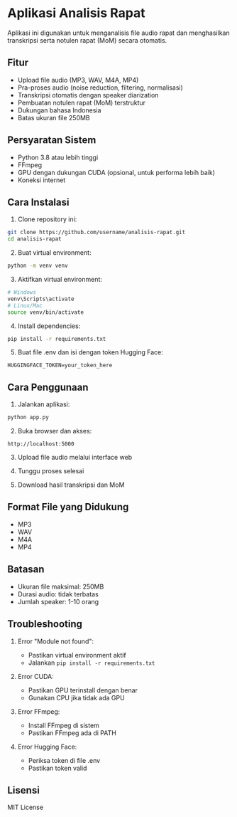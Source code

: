 # Aplikasi Analisis Rapat

Aplikasi ini digunakan untuk menganalisis file audio rapat dan menghasilkan transkripsi serta notulen rapat (MoM) secara otomatis.

## Fitur

- Upload file audio (MP3, WAV, M4A, MP4)
- Pra-proses audio (noise reduction, filtering, normalisasi)
- Transkripsi otomatis dengan speaker diarization
- Pembuatan notulen rapat (MoM) terstruktur
- Dukungan bahasa Indonesia
- Batas ukuran file 250MB

## Persyaratan Sistem

- Python 3.8 atau lebih tinggi
- FFmpeg
- GPU dengan dukungan CUDA (opsional, untuk performa lebih baik)
- Koneksi internet

## Cara Instalasi

1. Clone repository ini:
```bash
git clone https://github.com/username/analisis-rapat.git
cd analisis-rapat
```

2. Buat virtual environment:
```bash
python -m venv venv
```

3. Aktifkan virtual environment:
```bash
# Windows
venv\Scripts\activate
# Linux/Mac
source venv/bin/activate
```

4. Install dependencies:
```bash
pip install -r requirements.txt
```

5. Buat file .env dan isi dengan token Hugging Face:
```
HUGGINGFACE_TOKEN=your_token_here
```

## Cara Penggunaan

1. Jalankan aplikasi:
```bash
python app.py
```

2. Buka browser dan akses:
```
http://localhost:5000
```

3. Upload file audio melalui interface web

4. Tunggu proses selesai

5. Download hasil transkripsi dan MoM

## Format File yang Didukung

- MP3
- WAV
- M4A
- MP4

## Batasan

- Ukuran file maksimal: 250MB
- Durasi audio: tidak terbatas
- Jumlah speaker: 1-10 orang

## Troubleshooting

1. Error "Module not found":
   - Pastikan virtual environment aktif
   - Jalankan `pip install -r requirements.txt`

2. Error CUDA:
   - Pastikan GPU terinstall dengan benar
   - Gunakan CPU jika tidak ada GPU

3. Error FFmpeg:
   - Install FFmpeg di sistem
   - Pastikan FFmpeg ada di PATH

4. Error Hugging Face:
   - Periksa token di file .env
   - Pastikan token valid

## Lisensi

MIT License 